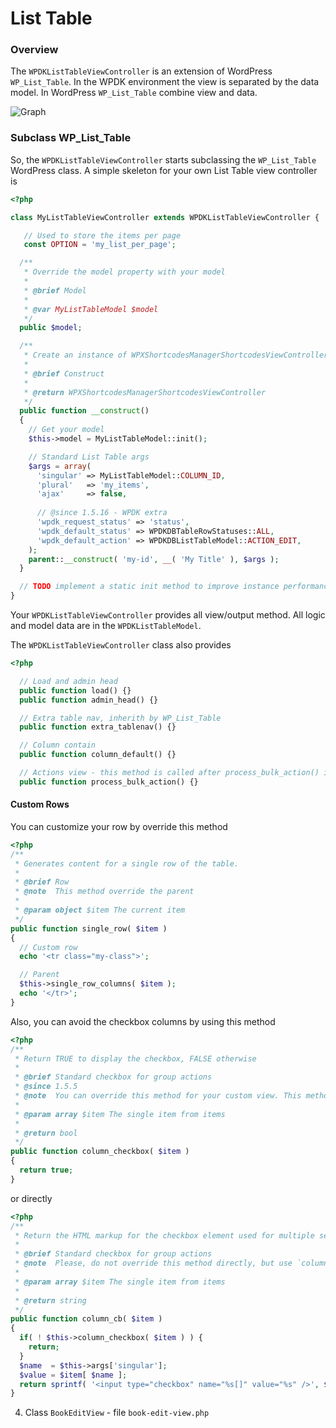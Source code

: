 # List Table

### Overview

The `WPDKListTableViewController` is an extension of WordPress `WP_List_Table`. In the WPDK environment the view is separated by the data model. In WordPress `WP_List_Table` combine view and data.

![Graph](https://cloud.githubusercontent.com/assets/432181/2539227/129ab122-b5c6-11e3-8770-6de77d1eef51.png)

### Subclass WP_List_Table

So, the `WPDKListTableViewController` starts subclassing the `WP_List_Table` WordPress class. A simple skeleton for your own List Table view controller is

```php
<?php

class MyListTableViewController extends WPDKListTableViewController {

   // Used to store the items per page
   const OPTION = 'my_list_per_page';

  /**
   * Override the model property with your model
   *
   * @brief Model
   *
   * @var MyListTableModel $model
   */
  public $model;

  /**
   * Create an instance of WPXShortcodesManagerShortcodesViewController class
   *
   * @brief Construct
   *
   * @return WPXShortcodesManagerShortcodesViewController
   */
  public function __construct()
  {
    // Get your model
    $this->model = MyListTableModel::init();

    // Standard List Table args
    $args = array(
      'singular' => MyListTableModel::COLUMN_ID,
      'plural'   => 'my_items',
      'ajax'     => false,
      
      // @since 1.5.16 - WPDK extra
      'wpdk_request_status' => 'status',
      'wpdk_default_status' => WPDKDBTableRowStatuses::ALL,
      'wpdk_default_action' => WPDKDBListTableModel::ACTION_EDIT,
    );
    parent::__construct( 'my-id', __( 'My Title' ), $args );
  }

  // TODO implement a static init method to improve instance performance
}
```

Your `WPDKListTableViewController` provides all view/output method. All logic and model data are in the `WPDKListTableModel`.

The `WPDKListTableViewController` class also provides

```php
<?php

  // Load and admin head
  public function load() {}
  public function admin_head() {}

  // Extra table nav, inherith by WP_List_Table
  public function extra_tablenav() {}

  // Column contain
  public function column_default() {}

  // Actions view - this method is called after process_bulk_action() in model
  public function process_bulk_action() {}

```

#### Custom Rows

You can customize your row by override this method

```php
<?php
/**
 * Generates content for a single row of the table.
 *
 * @brief Row
 * @note  This method override the parent
 *
 * @param object $item The current item
 */
public function single_row( $item )
{
  // Custom row
  echo '<tr class="my-class">';

  // Parent
  $this->single_row_columns( $item );
  echo '</tr>';
}
```

Also, you can avoid the checkbox columns by using this method

```php
<?php
/**
 * Return TRUE to display the checkbox, FALSE otherwise
 *
 * @brief Standard checkbox for group actions
 * @since 1.5.5
 * @note  You can override this method for your custom view. This method is called only there is a column named "cb"
 *
 * @param array $item The single item from items
 *
 * @return bool
 */
public function column_checkbox( $item )
{
  return true;
}
```

or directly

```php
<?php
/**
 * Return the HTML markup for the checkbox element used for multiple selections.
 *
 * @brief Standard checkbox for group actions
 * @note  Please, do not override this method directly, but use `column_checbox` instead
 *
 * @param array $item The single item from items
 *
 * @return string
 */
public function column_cb( $item )
{
  if( ! $this->column_checkbox( $item ) ) {
    return;
  }
  $name  = $this->args['singular'];
  $value = $item[ $name ];
  return sprintf( '<input type="checkbox" name="%s[]" value="%s" />', $name, $value );
}
```
4. Class `BookEditView` - file `book-edit-view.php`